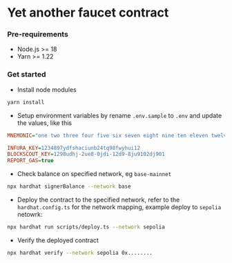 # Yet another faucet contract

### Pre-requirements
* Node.js >= 18
* Yarn >= 1.22

### Get started
* Install node modules
```bash
yarn install
```

* Setup environment variables by rename `.env.sample` to `.env` and update the values, like this
```ini
MNEMONIC="one two three four five six seven eight nine ten eleven twelve"

INFURA_KEY=1234897ydfshaciunb24tq98fwyhui12
BLOCKSCOUT_KEY=1298udhj-2ue8-0jdi-12d9-8ju9102dj901
REPORT_GAS=true
```

* Check balance on specified network, eg `base-mainnet`
```bash
npx hardhat signerBalance --network base
```

* Deploy the contract to the specified network, refer to the `hardhat.config.ts` for the network mapping, example deploy to `sepolia` netowrk:
```bash
npx hardhat run scripts/deploy.ts --network sepolia
```

* Verify the deployed contract
```bash
npx hardhat verify --network sepolia 0x........
```